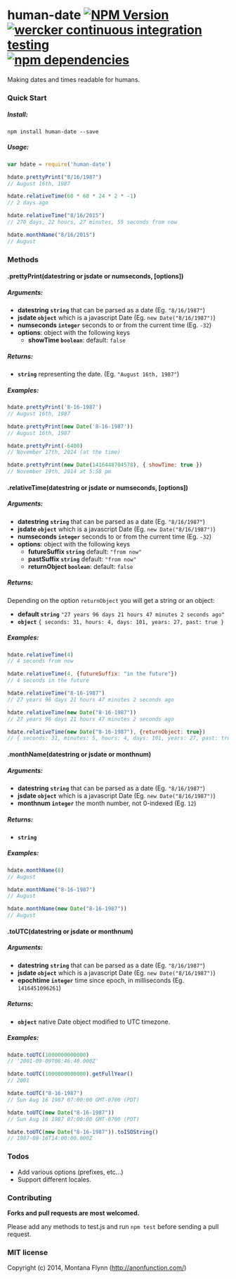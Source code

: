 # human-date [![NPM Version](http://img.shields.io/npm/v/human-date.svg?style=flat-square)](https://www.npmjs.org/package/human-date) [![wercker continuous integration testing](http://img.shields.io/wercker/ci/546b83aba60c33c27c02add4.svg?style=flat-square)](https://app.wercker.com/project/bykey/2a16934d4add8e3fc3fb7ab83c7cc866) [![npm dependencies](http://img.shields.io/gemnasium/montanaflynn/human-date.svg?style=flat-square)](https://gemnasium.com/montanaflynn/human-date)

Making dates and times readable for humans. 

### Quick Start

##### Install:

```shell
npm install human-date --save
```

##### Usage:

```js
var hdate = require('human-date')

hdate.prettyPrint("8/16/1987")
// August 16th, 1987

hdate.relativeTime(60 * 60 * 24 * 2 * -1)
// 2 days ago

hdate.relativeTime("8/16/2015")
// 270 days, 22 hours, 27 minutes, 55 seconds from now

hdate.monthName("8/16/2015")
// August
```

### Methods

#### .prettyPrint(datestring or jsdate or numseconds, [options])

##### Arguments: 

- __datestring `string`__ that can be parsed as a date (Eg. `"8/16/1987"`) 
- __jsdate `object`__ which is a javascript Date (Eg. `new Date("8/16/1987")`)
- __numseconds `integer`__ seconds to or from the current time (Eg. `-32`)
- __options__: object with the following keys
    - __showTime `boolean`__: default: `false`

##### Returns:

- __`string`__ representing the date. (Eg. `"August 16th, 1987"`)

##### Examples:

```js
hdate.prettyPrint('8-16-1987')
// August 16th, 1987

hdate.prettyPrint(new Date('8-16-1987'))
// August 16th, 1987

hdate.prettyPrint(-6400)
// November 17th, 2014 (at the time)

hdate.prettyPrint(new Date(1416448704578), { showTime: true })
// November 19th, 2014 at 5:58 pm
```

#### .relativeTime(datestring or jsdate or numseconds, [options])

##### Arguments: 

- __datestring `string`__ that can be parsed as a date (Eg. `"8/16/1987"`) 
- __jsdate `object`__ which is a javascript Date (Eg. `new Date("8/16/1987")`)
- __numseconds `integer`__ seconds to or from the current time (Eg. `-32`)
- __options__: object with the following keys
    - __futureSuffix `string`__ default: `"from now"`
    - __pastSuffix `string`__ default: `"from now"`
    - __returnObject `boolean`__: default: `false`

##### Returns:

Depending on the option `returnObject` you will get a string or an object:

- __default `string`__ `"27 years 96 days 21 hours 47 minutes 2 seconds ago"`
- __`object`__ `{ seconds: 31, hours: 4, days: 101, years: 27, past: true }`

##### Examples:

```js
hdate.relativeTime(4)
// 4 seconds from now

hdate.relativeTime(4, {futureSuffix: "in the future"})
// 4 seconds in the future

hdate.relativeTime("8-16-1987")
// 27 years 96 days 21 hours 47 minutes 2 seconds ago

hdate.relativeTime(new Date("8-16-1987"))
// 27 years 96 days 21 hours 47 minutes 2 seconds ago

hdate.relativeTime(new Date("8-16-1987"), {returnObject: true})
// { seconds: 31, minutes: 5, hours: 4, days: 101, years: 27, past: true }
```

#### .monthName(datestring or jsdate or monthnum)

##### Arguments: 

- __datestring `string`__ that can be parsed as a date (Eg. `"8/16/1987"`) 
- __jsdate `object`__ which is a javascript Date (Eg. `new Date("8/16/1987")`)
- __monthnum `integer`__ the month number, not 0-indexed (Eg. `12`)

##### Returns:

- __`string`__

##### Examples:

```js
hdate.monthName(8)
// August

hdate.monthName("8-16-1987")
// August

hdate.monthName(new Date("8-16-1987"))
// August
```

#### .toUTC(datestring or jsdate or monthnum)

##### Arguments: 

- __datestring `string`__ that can be parsed as a date (Eg. `"8/16/1987"`) 
- __jsdate `object`__ which is a javascript Date (Eg. `new Date("8/16/1987")`)
- __epochtime `integer`__ time since epoch, in milliseconds (Eg. `1416451096261`)

##### Returns:

- __`object`__ native Date object modified to UTC timezone.

##### Examples:

```js
hdate.toUTC(1000000000000)
// '2001-09-09T08:46:40.000Z'

hdate.toUTC(1000000000000).getFullYear()
// 2001

hdate.toUTC("8-16-1987")
// Sun Aug 16 1987 07:00:00 GMT-0700 (PDT)

hdate.toUTC(new Date("8-16-1987"))
// Sun Aug 16 1987 07:00:00 GMT-0700 (PDT)

hdate.toUTC(new Date("8-16-1987")).toISOString()
// 1987-08-16T14:00:00.000Z
```

### Todos

- Add various options (prefixes, etc...)
- Support different locales.

### Contributing

__Forks and pull requests are most welcomed.__

Please add any methods to test.js and run `npm test` before sending a pull request. 

### MIT license

Copyright (c) 2014, Montana Flynn (http://anonfunction.com/)
